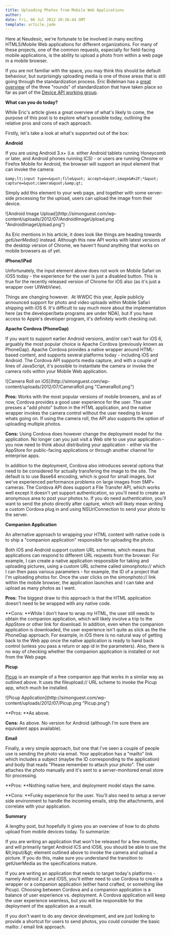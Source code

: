 ```yaml
---
title: Uploading Photos from Mobile Web Applications
author: 
date: Fri, 06 Jul 2012 20:26:44 GMT
template: article.jade
---
```


Here at Neudesic, we&#39;re fortunate to be involved in many exciting HTML5&#x2F;Mobile Web applications for different organizations. For many of these projects, one of the common requests, especially for field-facing mobile applications, is the ability to upload a photo from within a web page in a mobile browser.

If you are not familiar with the space, you may think this should be default behaviour, but surprisingly uploading media is one of those areas that is still going through the standardization process. Eric Bidelman has a [great overview](http:&#x2F;&#x2F;www.html5rocks.com&#x2F;en&#x2F;tutorials&#x2F;getusermedia&#x2F;intro&#x2F;) of the three &quot;rounds&quot; of standardization that have taken place so far as part of the [Device API working group](http:&#x2F;&#x2F;www.w3.org&#x2F;2009&#x2F;dap&#x2F;).

**What can you do today?**

While Eric&#39;s article gives a great overview of what&#39;s likely to come, the purpose of this post is to explore what&#39;s possible today, outlining the relative pros and cons of each approach.

Firstly, let&#39;s take a look at what&#39;s supported out of the box:

**Android**

If you are using Android 3.x+ (i.e. either Android tablets running Honeycomb or later, and Android phones running ICS) - or users are running Chrome or Firefox Mobile for Android, the browser will support an input element that can invoke the camera:

`&amp;lt;input type=&quot;file&quot; accept=&quot;image&#x2F;*&quot; capture=&quot;camera&quot;&amp;gt;`

Simply add this element to your web page, and together with some server-side processing for the upload, users can upload the image from their device.

![Android Image Upload](http:&#x2F;&#x2F;simonguest.com&#x2F;wp-content&#x2F;uploads&#x2F;2012&#x2F;07&#x2F;AndroidImageUpload.png &quot;AndroidImageUpload.png&quot;)

As Eric mentions in his article, it does look like things are heading towards _getUserMedia()_ instead. Although this new API works with latest versions of the desktop version of Chrome, we haven&#39;t found anything that works on mobile browsers as of yet.

**iPhone&#x2F;iPad**

Unfortunately, the input element above does not work on Mobile Safari on iOS5 today - the experience for the user is just a disabled button. This is true for the recently released version of Chrome for iOS also (as it&#39;s just a wrapper over UIWebView).

Things are changing however.  At WWDC this year, Apple publicly announced support for photo and video uploads within Mobile Safari shipping with iOS 6\. It&#39;s difficult to say much more about the implementation here (as the developer&#x2F;beta programs are under NDA), but if you have access to Apple&#39;s developer program, it&#39;s definitely worth checking out.

**Apache Cordova (PhoneGap)**

If you want to support earlier Android versions, and&#x2F;or can&#39;t wait for iOS 6, arguably the most popular choice is Apache Cordova (previously known as PhoneGap). Apache Cordova provides a native wrapper around HTML-based content, and supports several platforms today - including iOS and Android. The Cordova API supports media capture, and with a couple of lines of JavaScript, it&#39;s possible to instantiate the camera or invoke the camera rolls within your Mobile Web application.

![Camera Roll on iOS](http:&#x2F;&#x2F;simonguest.com&#x2F;wp-content&#x2F;uploads&#x2F;2012&#x2F;07&#x2F;CameraRoll.png &quot;CameraRoll.png&quot;)

**Pros:** Works with the most popular versions of mobile browsers, and as of now, Cordova provides a good user experience for the user. The user presses a &quot;add photo&quot; button in the HTML application, and the native wrapper invokes the camera control without the user needing to know whats going on. If using the camera roll, the API also supports the option of uploading multiple photos.

**Cons:** Using Cordova does however change the deployment model for the application. No longer can you just visit a Web site to use your application - you now need to think about distributing your application - either via the AppStore for public-facing applications or through another channel for enterprise apps.

In addition to the deployment, Cordova also introduces several options that need to be considered for actually transfering the image to the site. The default is to use Base64 encoding, which is good for small images, but we&#39;ve experienced performance problems on large images from 5MP+ cameras. The Cordova API does support a File Transfer API, which works well except it doesn&#39;t yet support authentication, so you&#39;ll need to create an anonymous area to post your photos to. If you do need authentication, you&#39;ll want to send the photo directly after capture, which will likely mean writing a custom Cordova plug in and using NSUrlConnection to send your photo to the server.

**Companion Application**

An alternative approach to wrapping your HTML content with native code is to ship a &quot;companion application&quot; responsible for uploading the photo.

Both iOS and Android support custom URL schemes, which means that applications can respond to different URL requests from the browser. For example, I can create a native application responsible for taking and uploading pictures, using a custom URL scheme called simonphoto:&#x2F;&#x2F; which I can then pass various parameters - for example, the ID of a project that I&#39;m uploading photos for. Once the user clicks on the simonphoto:&#x2F;&#x2F; link within the mobile browser, the application launches and I can take and upload as many photos as I want.

**Pros:** The biggest draw to this approach is that the HTML application doesn&#39;t need to be wrapped with any native code.

**Cons: **While I don&#39;t have to wrap my HTML, the user still needs to obtain the companion application, which will likely involve a trip to the AppStore or other link for download. In addition, even when the companion application is downloaded, the user experience isn&#39;t quite as slick as the the PhoneGap approach. For example, in iOS there is no natural way of getting back to the Web app once the native application is ready to hand back control (unless you pass a return or app id in the parameters). Also, there is no way of checking whether the companion application is installed or not from the Web page.

**Picup**

[Picup](http:&#x2F;&#x2F;picupapp.com) is an example of a free companion app that works in a similar way as outlined above. It uses the fileupload:&#x2F;&#x2F; URL scheme to invoke the Picup app, which much be installed.

![Picup Application](http:&#x2F;&#x2F;simonguest.com&#x2F;wp-content&#x2F;uploads&#x2F;2012&#x2F;07&#x2F;Picup.png &quot;Picup.png&quot;)

**Pros: **As above.

**Cons:** As above. No version for Android (although I&#39;m sure there are equivalent apps available).

**Email**

Finally, a very simple approach, but one that I&#39;ve seen a couple of people use is sending the photo via email. Your application has a &quot;mailto&quot; link which includes a subject (maybe the ID corresponding to the application) and body that reads &quot;Please remember to attach your photo&quot;. The user attaches the photo manually and it&#39;s sent to a server-monitored email store for processing.

**Pros: **Nothing native here, and deployment model stays the same.

**Cons: **Funky experience for the user. You&#39;ll also need to setup a server side environment to handle the incoming emails, strip the attachments, and correlate with your application.

**Summary**

A lengthy post, but hopefully it gives you an overview of how to do photo upload from mobile devices today. To summarize:

If you are writing an application that won&#39;t be released for a few months, and will primarily target Android ICS and iOS6, you should be able to use the &amp;lt;input&#x2F;&amp;gt; element outlined above to invoke the camera and upload a picture. If you do this, make sure you understand the transition to getUserMedia as the specifications mature.

If you are writing an application that needs to target today&#39;s platforms - namely Android 2.x and iOS5, you&#39;ll either need to use Cordova to create a wrapper or a companion application (either hand crafted, or something like Picup). Choosing between Cordova and a companion application is a balance of user experience vs. deployment. A Cordova application will keep the user experience seamless, but you will be responsible for the deployment of the application as a result.

If you don&#39;t want to do any device development, and are just looking to provide a shortcut for users to send photos, you could consider the basic mailto: &#x2F; email link approach.
